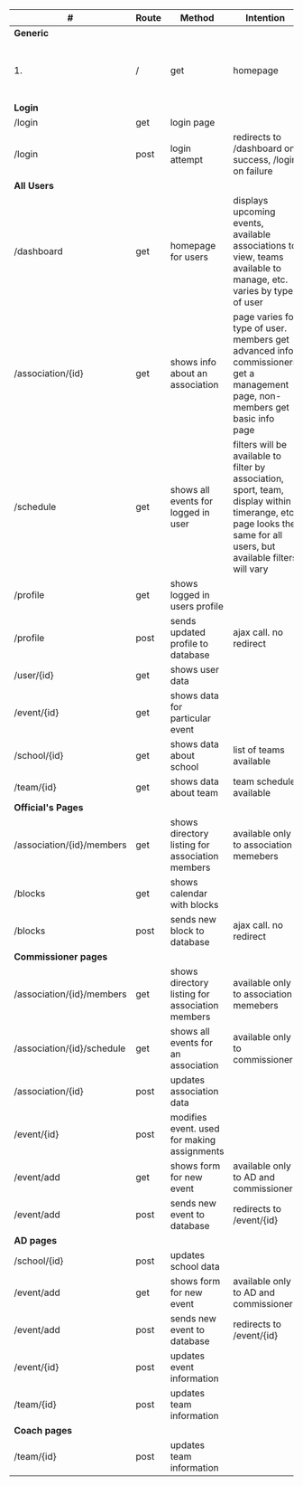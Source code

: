 | \# | Route | Method | Intention | Note |
| -- | ----- | ------ | --------- | ---- |
| **Generic**
1. | / | get | homepage | only shown if not logged in |
| **Login**
| /login | get | login page |  |
| /login | post | login attempt | redirects to /dashboard on success, /login on failure |
| **All Users**
| /dashboard | get | homepage for users | displays upcoming events, available associations to view, teams available to manage, etc.  varies by type of user |
| /association/{id} | get | shows info about an association | page varies for type of user. members get advanced info, commissioners get a management page, non-members get basic info page |
| /schedule | get | shows all events for logged in user | filters will be available to filter by association, sport, team, display within timerange, etc.  page looks the same for all users, but available filters will vary |
| /profile | get | shows logged in users profile |  |
| /profile | post | sends updated profile to database | ajax call. no redirect |
| /user/{id} | get | shows user data |  |
| /event/{id} | get | shows data for particular event |  |
| /school/{id} | get | shows data about school | list of teams available |
| /team/{id} | get | shows data about team | team schedule available |
| **Official's Pages**
| /association/{id}/members | get | shows directory listing for association members | available only to association memebers |
| /blocks | get | shows calendar with blocks |  |
| /blocks | post | sends new block to database | ajax call. no redirect |
| **Commissioner pages**
| /association/{id}/members | get | shows directory listing for association members | available only to association memebers |
| /association/{id}/schedule | get | shows all events for an association | available only to commissioner |
| /association/{id} | post | updates association data |  |
| /event/{id} | post | modifies event. used for making assignments |
| /event/add | get | shows form for new event | available only to AD and commissioner |
| /event/add | post | sends new event to database | redirects to /event/{id} |
| **AD pages**
| /school/{id} | post | updates school data |  |
| /event/add | get | shows form for new event | available only to AD and commissioner |
| /event/add | post | sends new event to database | redirects to /event/{id} |
| /event/{id} | post | updates event information |  |
| /team/{id} | post | updates team information |  |
| **Coach pages**
| /team/{id} | post | updates team information |  |